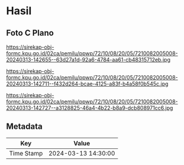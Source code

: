 # Hasil

## Foto C Plano

https://sirekap-obj-formc.kpu.go.id/02ca/pemilu/ppwp/72/10/08/20/05/7210082005008-20240313-142655--63d27a1d-92a6-4784-aa61-cb48315712eb.jpg

https://sirekap-obj-formc.kpu.go.id/02ca/pemilu/ppwp/72/10/08/20/05/7210082005008-20240313-142711--f432d264-bcae-4125-a83f-b4a58f0b545c.jpg

https://sirekap-obj-formc.kpu.go.id/02ca/pemilu/ppwp/72/10/08/20/05/7210082005008-20240313-142727--a3128825-46a4-4b22-b8a9-dcb808971cc6.jpg


## Metadata

| Key        | Value               |
| ---------- | ------------------- |
| Time Stamp | 2024-03-13 14:30:00 |



